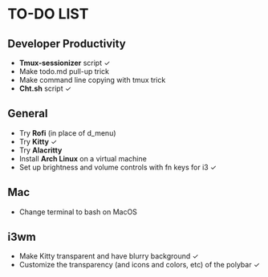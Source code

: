 # TO-DO LIST
## Developer Productivity 
- **Tmux-sessionizer** script ✓
- Make todo.md pull-up trick 
- Make command line copying with tmux trick 
- **Cht.sh** script ✓

## General
- Try **Rofi** (in place of d_menu)
- Try **Kitty** ✓
- Try **Alacritty** 
- Install **Arch Linux** on a virtual machine 
- Set up brightness and volume controls with fn keys for i3 ✓

## Mac
- Change terminal to bash on MacOS

## i3wm
- Make Kitty transparent and have blurry background ✓
- Customize the transparency (and icons and colors, etc) of the polybar ✓
